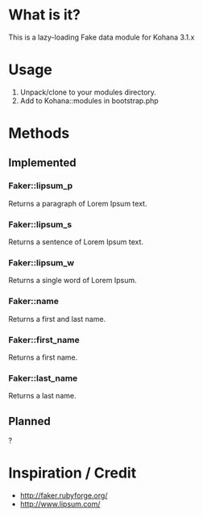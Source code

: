 # What is it?

This is a lazy-loading Fake data module for Kohana 3.1.x

# Usage

1. Unpack/clone to your modules directory.
2. Add to Kohana::modules in bootstrap.php

# Methods

## Implemented

### Faker::lipsum_p

Returns a paragraph of Lorem Ipsum text.

### Faker::lipsum_s

Returns a sentence of Lorem Ipsum text.

### Faker::lipsum_w

Returns a single word of Lorem Ipsum.

### Faker::name

Returns a first and last name.

### Faker::first_name

Returns a first name.

### Faker::last_name

Returns a last name.

## Planned

?

# Inspiration / Credit

- <http://faker.rubyforge.org/>
- <http://www.lipsum.com/>
